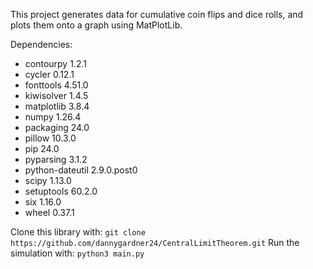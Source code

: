 This project generates data for cumulative coin flips and dice rolls, and plots them onto a graph using MatPlotLib. 

Dependencies:
- contourpy				1.2.1
- cycler          0.12.1
- fonttools       4.51.0
- kiwisolver      1.4.5
- matplotlib      3.8.4
- numpy           1.26.4
- packaging       24.0
- pillow          10.3.0
- pip             24.0
- pyparsing       3.1.2
- python-dateutil 2.9.0.post0
- scipy           1.13.0
- setuptools      60.2.0
- six             1.16.0
- wheel           0.37.1

Clone this library with:
`git clone https://github.com/dannygardner24/CentralLimitTheorem.git`
Run the simulation with:
`python3 main.py`
